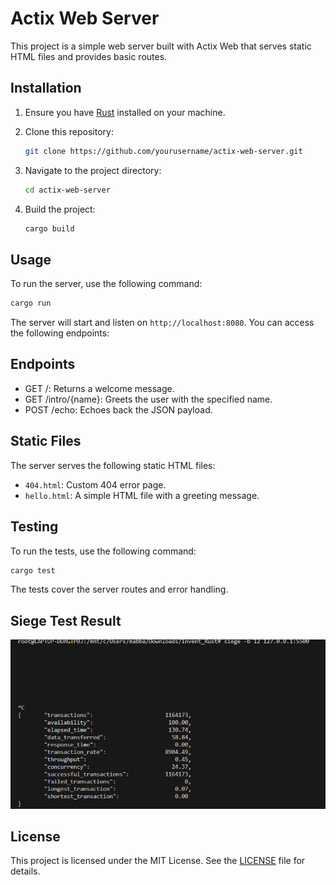# Actix Web Server

This project is a simple web server built with Actix Web that serves static HTML files and provides basic routes.

## Installation

1. Ensure you have [Rust](https://www.rust-lang.org/tools/install) installed on your machine.
2. Clone this repository:

    ```sh
    git clone https://github.com/yourusername/actix-web-server.git
    ```

3. Navigate to the project directory:

    ```sh
    cd actix-web-server
    ```

4. Build the project:

    ```sh
    cargo build
    ```

## Usage

To run the server, use the following command:

```sh
cargo run
```

The server will start and listen on `http://localhost:8080`. You can access the following endpoints:

## Endpoints

- GET /: Returns a welcome message.
- GET /intro/{name}: Greets the user with the specified name.
- POST /echo: Echoes back the JSON payload.

## Static Files

The server serves the following static HTML files:

- `404.html`: Custom 404 error page.
- `hello.html`: A simple HTML file with a greeting message.

## Testing

To run the tests, use the following command:

```sh
cargo test
```

The tests cover the server routes and error handling.

## Siege Test Result 

![alt text](image.png)


## License

This project is licensed under the MIT License. See the [LICENSE](LICENSE) file for details.
